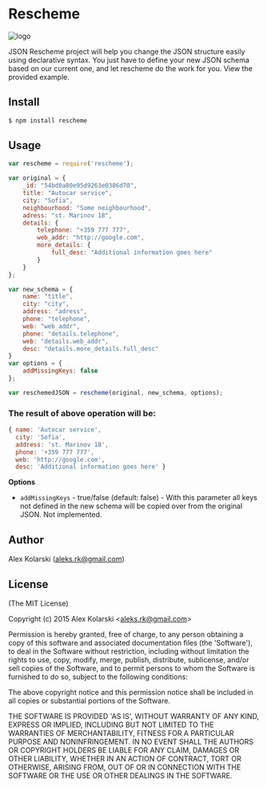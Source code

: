 Rescheme 
=======

![logo](https://raw.github.com/kolarski/rescheme/master/logo.png)


JSON Rescheme project will help you change the JSON structure easily using declarative syntax. You just have to define your new JSON schema based on our current one, and let rescheme do the work for you. View the provided example.

## Install

```bash
$ npm install rescheme
```

## Usage

```js
var rescheme = require('rescheme');

var original = {
	_id: "54bd0a80e95d9263e0386d70",
	title: "Autocar service",
	city: "Sofia",
	neighbourhood: "Some neighbourhood",
	adress: "st. Marinov 18",
	details: {
		telephone: "+359 777 777",
		web_addr: "http://google.com",
		more_details: {
			full_desc: "Additional information goes here"
		}
	}
};

var new_schema = {
	name: "title",
	city: "city",
	address: "adress",
	phone: "telephone",
	web: "web_addr",
	phone: "details.telephone",
	web: "details.web_addr",
	desc: "details.more_details.full_desc"
}
var options = {
	addMissingKeys: false
};

var reschemedJSON = rescheme(original, new_schema, options);
```

### The result of above operation will be:
```js
{ name: 'Autocar service',
  city: 'Sofia',
  address: 'st. Marinov 18',
  phone: '+359 777 777',
  web: 'http://google.com',
  desc: 'Additional information goes here' }
```
__Options__

* `addMissingKeys` - true/false (default: false) - With this parameter all keys not defined in the new schema will be copied over from the original JSON. Not implemented.

## Author
Alex Kolarski (aleks.rk@gmail.com)

## License 

(The MIT License)

Copyright (c) 2015 Alex Kolarski &lt;aleks.rk@gmail.com&gt;

Permission is hereby granted, free of charge, to any person obtaining
a copy of this software and associated documentation files (the
'Software'), to deal in the Software without restriction, including
without limitation the rights to use, copy, modify, merge, publish,
distribute, sublicense, and/or sell copies of the Software, and to
permit persons to whom the Software is furnished to do so, subject to
the following conditions:

The above copyright notice and this permission notice shall be
included in all copies or substantial portions of the Software.

THE SOFTWARE IS PROVIDED 'AS IS', WITHOUT WARRANTY OF ANY KIND,
EXPRESS OR IMPLIED, INCLUDING BUT NOT LIMITED TO THE WARRANTIES OF
MERCHANTABILITY, FITNESS FOR A PARTICULAR PURPOSE AND NONINFRINGEMENT.
IN NO EVENT SHALL THE AUTHORS OR COPYRIGHT HOLDERS BE LIABLE FOR ANY
CLAIM, DAMAGES OR OTHER LIABILITY, WHETHER IN AN ACTION OF CONTRACT,
TORT OR OTHERWISE, ARISING FROM, OUT OF OR IN CONNECTION WITH THE
SOFTWARE OR THE USE OR OTHER DEALINGS IN THE SOFTWARE.
